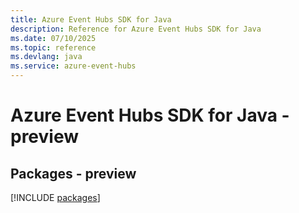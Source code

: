 ```yaml
---
title: Azure Event Hubs SDK for Java
description: Reference for Azure Event Hubs SDK for Java
ms.date: 07/10/2025
ms.topic: reference
ms.devlang: java
ms.service: azure-event-hubs
---
```

# Azure Event Hubs SDK for Java - preview
## Packages - preview
[!INCLUDE [packages](event-hubs-index.md)]